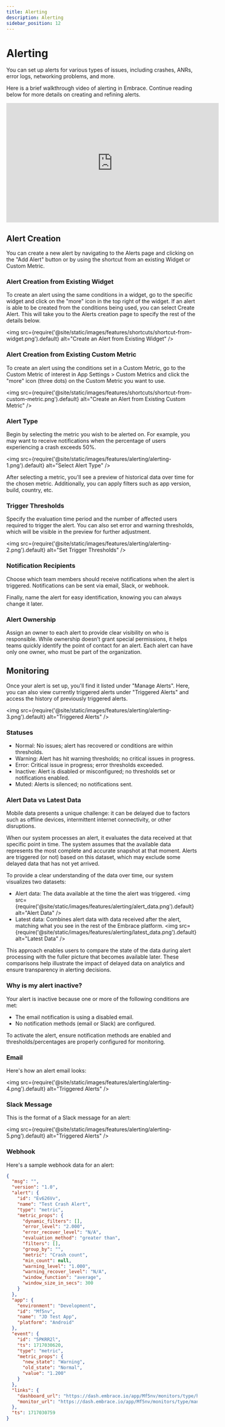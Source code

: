 ```yaml
---
title: Alerting
description: Alerting
sidebar_position: 12
---
```


# Alerting

You can set up alerts for various types of issues, including crashes, ANRs, error logs, networking problems, and more.

Here is a brief walkthrough video of alerting in Embrace. Continue reading below for more details on creating and refining alerts.

<div>
    <iframe width="560" height="315" src="https://www.youtube.com/embed/ev7Xws7sOgQ" title="YouTube video player" frameborder="0" allow="accelerometer; autoplay; clipboard-write; encrypted-media; gyroscope; picture-in-picture; web-share" referrerpolicy="strict-origin-when-cross-origin" allowfullscreen></iframe>
</div>

## Alert Creation

You can create a new alert by navigating to the Alerts page and clicking on the "Add Alert" button or by using the shortcut from an existing Widget or Custom Metric.

### Alert Creation from Existing Widget

To create an alert using the same conditions in a widget, go to the specific widget and click on the "more" icon in the top right of the widget. If an alert is able to be created from the conditions being used, you can select Create Alert. This will take you to the Alerts creation page to specify the rest of the details below.

<img src={require('@site/static/images/features/shortcuts/shortcut-from-widget.png').default} alt="Create an Alert from Existing Widget" />

### Alert Creation from Existing Custom Metric

To create an alert using the conditions set in a Custom Metric, go to the Custom Metric of interest in App Settings > Custom Metrics and click the "more" icon (three dots) on the Custom Metric you want to use.

<img src={require('@site/static/images/features/shortcuts/shortcut-from-custom-metric.png').default} alt="Create an Alert from Existing Custom Metric" />

### Alert Type

Begin by selecting the metric you wish to be alerted on. For example, you may want to receive notifications when the percentage of users experiencing a crash exceeds 50%.

<img src={require('@site/static/images/features/alerting/alerting-1.png').default} alt="Select Alert Type" />

After selecting a metric, you'll see a preview of historical data over time for the chosen metric. Additionally, you can apply filters such as app version, build, country, etc.

### Trigger Thresholds

Specify the evaluation time period and the number of affected users required to trigger the alert. You can also set error and warning thresholds, which will be visible in the preview for further adjustment.

<img src={require('@site/static/images/features/alerting/alerting-2.png').default} alt="Set Trigger Thresholds" />

### Notification Recipients

Choose which team members should receive notifications when the alert is triggered. Notifications can be sent via email, Slack, or webhook.

Finally, name the alert for easy identification, knowing you can always change it later.

### Alert Ownership

Assign an owner to each alert to provide clear visibility on who is responsible. While ownership doesn’t grant special permissions, it helps teams quickly identify the point of contact for an alert. Each alert can have only one owner, who must be part of the organization.

## Monitoring

Once your alert is set up, you'll find it listed under "Manage Alerts". Here, you can also view currently triggered alerts under "Triggered Alerts" and access the history of previously triggered alerts.

<img src={require('@site/static/images/features/alerting/alerting-3.png').default} alt="Triggered Alerts" />

### Statuses

- Normal: No issues; alert has recovered or conditions are within thresholds.
- Warning: Alert has hit warning thresholds; no critical issues in progress.
- Error: Critical issue in progress; error thresholds exceeded.
- Inactive: Alert is disabled or misconfigured; no thresholds set or notifications enabled.
- Muted: Alerts is silenced; no notifications sent.

### Alert Data vs Latest Data

Mobile data presents a unique challenge: it can be delayed due to factors such as offline devices, intermittent internet connectivity, or other disruptions.

When our system processes an alert, it evaluates the data received at that specific point in time. The system assumes that the available data represents the most complete and accurate snapshot at that moment. Alerts are triggered (or not) based on this dataset, which may exclude some delayed data that has not yet arrived.

To provide a clear understanding of the data over time, our system visualizes two datasets:

- Alert data: The data available at the time the alert was triggered.
<img src={require('@site/static/images/features/alerting/alert_data.png').default} alt="Alert Data" />
- Latest data: Combines alert data with data received after the alert, matching what you see in the rest of the Embrace platform.
<img src={require('@site/static/images/features/alerting/latest_data.png').default} alt="Latest Data" />

This approach enables users to compare the state of the data during alert processing with the fuller picture that becomes available later. These comparisons help illustrate the impact of delayed data on analytics and ensure transparency in alerting decisions.

### Why is my alert inactive?

Your alert is inactive because one or more of the following conditions are met:

- The email notification is using a disabled email.
- No notification methods (email or Slack) are configured.

To activate the alert, ensure notification methods are enabled and thresholds/percentages are properly configured for monitoring.

### Email

Here's how an alert email looks:

<img src={require('@site/static/images/features/alerting/alerting-4.png').default} alt="Triggered Alerts" />

### Slack Message

This is the format of a Slack message for an alert:

<img src={require('@site/static/images/features/alerting/alerting-5.png').default} alt="Triggered Alerts" />

### Webhook

Here's a sample webhook data for an alert:

```json
{
  "msg": "",
  "version": "1.0",
  "alert": {
    "id": "Ev626Vv",
    "name": "Test Crash Alert",
    "type": "metric",
    "metric_props": {
      "dynamic_filters": [],
      "error_level": "2.000",
      "error_recover_level": "N/A",
      "evaluation_method": "greater than",
      "filters": [],
      "group_by": "",
      "metric": "Crash count",
      "min_count": null,
      "warning_level": "1.000",
      "warning_recover_level": "N/A",
      "window_function": "average",
      "window_size_in_secs": 300
    }
  },
  "app": {
    "environment": "Development",
    "id": "Mf5nv",
    "name": "JD Test App",
    "platform": "Android"
  },
  "event": {
    "id": "5PKRR2l",
    "ts": 1717030620,
    "type": "metric",
    "metric_props": {
      "new_state": "Warning",
      "old_state": "Normal",
      "value": "1.200"
    }
  },
  "links": {
    "dashboard_url": "https://dash.embrace.io/app/Mf5nv/monitors/type/history/status/5PKRR2l",
    "monitor_url": "https://dash.embrace.io/app/Mf5nv/monitors/type/managed/edit/Ev626Vv"
  },
  "ts": 1717030759
}
```

